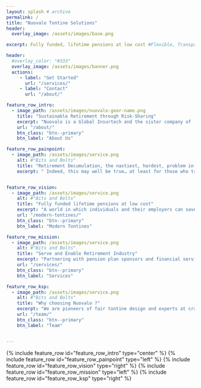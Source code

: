 ```yaml
---
layout: splash # archive
permalink: /
title: "Nuovalo Tontine Solutions"
header:
  overlay_image: /assets/images/base.png

excerpt: Fully funded, lifetime pensions at low cost #Flexible, Transparent, Efficient Retirement Pools

header:
  #overlay_color: "#333"
  overlay_image: /assets/images/banner.png
  actions:
     - label: "Get Started"
       url: "/services/"
     - label: "Contact"
       url: "/about/"

feature_row_intro:
  - image_path: /assets/images/nuovalo-gear-name.png
    title: "Sustainable Retirement through Risk-Sharing"
    excerpt: "Nuovalo is a Global Insurtech and the sister company of [**Nuova Longevità Research**](https://www.nuovalongevita.com/), the leading pioneer of **Modern Tontines** research and engineering"
    url: "/about/"
    btn_class: "btn--primary"
    btn_label: "About Us"

feature_row_painpoint:
  - image_path: /assets/images/service.png
    alt: #"Bits and Bolts"
    title: "Retirement Decumulation, the nastiest, hardest, problem in finance - Bill Sharpe"
    excerpt: " Indeed, this may well be true… at least for those who try to manage longevity risk on their own.  But by pooling their risk with others, people can greatly diversify and reduce this risk.  In fact, risk pooling is so effective that it can facilitate the virtual assurance of lifetime income for everyone.  Not only that, but it also allows individuals to achieve significantly higher levels of retirement income."


feature_row_vision:
  - image_path: /assets/images/service.png
    alt: #"Bits and Bolts"
    title: "Fully funded lifetime pensions at low cost"
    excerpt: "A world in which individuals and their employers can save into assured, flexible and efficient retirement schemes"
    url: "/modern-tontines/"
    btn_class: "btn--primary"
    btn_label: "Modern Tontines"

feature_row_mission:
  - image_path: /assets/images/service.png
    alt: #"Bits and Bolts"
    title: "Serve and Enable Retirement Industry"
    excerpt: "Partnering with pension plan sponsors and financial services firms to enable the efficient development and operation of such pensions through our new design and technology platform"
    url: "/services/"
    btn_class: "btn--primary"
    btn_label: "Services"

feature_row_ksp:
  - image_path: /assets/images/service.png
    alt: #"Bits and Bolts"
    title: "Why choosing Nuovalo ?"
    excerpt: "We are pioneers of fair tontine design and experts at crafting bespoke solutions for our clients. We are building a world-class technology platform that will allow financial services firms to deliver innovative new solutions to their clients."
    url: "/team/"
    btn_class: "btn--primary"
    btn_label: "Team"


---
```


{% include feature_row id="feature_row_intro" type="center" %}
{% include feature_row id="feature_row_painpoint" type="left" %}
{% include feature_row id="feature_row_vision" type="right" %}
{% include feature_row id="feature_row_mission" type="left" %}
{% include feature_row id="feature_row_ksp" type="right" %}
